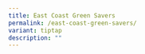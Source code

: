 ```yaml
---
title: East Coast Green Savers
permalink: /east-coast-green-savers/
variant: tiptap
description: ""
---
```

<p></p>